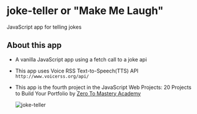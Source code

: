 # joke-teller or "Make Me Laugh"

JavaScript app for telling jokes

## About this app

- A vanilla JavaScript app using a fetch call to a joke api
- This app uses Voice RSS Text-to-Speech(TTS) API `http://www.voicerss.org/api/`
- This app is the fourth project in the JavaScript Web Projects: 20 Projects to Build Your Portfolio by [Zero To Mastery Academy](https://zerotomastery.io/)

  ![joke-teller](favicon.png)
